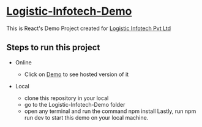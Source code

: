 # [Logistic-Infotech-Demo](https://logistic-infotech-demo.vercel.app/)

This is React's Demo Project created for [Logistic Infotech Pvt Ltd](https://www.logisticinfotech.com/)

## Steps to run this project
- Online
  - Click on [Demo](https://logistic-infotech-demo.vercel.app/) to see hosted version of it

- Local
  - clone this repository in your local
  - go to the Logistic-Infotech-Demo folder
  - open any terminal and run the command npm install
  Lastly, run npm run dev to start this demo on your local machine.
